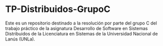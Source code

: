 # TP-Distribuidos-GrupoC
Este es un repositorio destinado a la resolución por parte del grupo C del trabajo práctico de la asignatura Desarrollo de Software en Sistemas Distribuidos de la Licenciatura en Sistemas de la Universidad Nacional de Lanús (UNLa).
